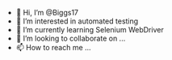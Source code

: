 - 👋 Hi, I’m @Biggs17
- 👀 I’m interested in automated testing
- 🌱 I’m currently learning Selenium WebDriver
- 💞️ I’m looking to collaborate on ...
- 📫 How to reach me ...

<!---
Biggs17/Biggs17 is a ✨ special ✨ repository because its `README.md` (this file) appears on your GitHub profile.
You can click the Preview link to take a look at your changes.
--->
